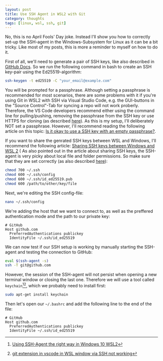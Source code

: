 ```yaml
---
layout: post
title: Use SSH Agent in WSL2 with Git
category: thoughts
tags: [linux, wsl, ssh, git]
---
```


No, this is no April Fools' Day joke. Instead I'll show you how to correctly set-up the SSH-agent in the Windows-Subsystem for Linux as it can be a bit tricky. Like most of my posts, this is more a reminder to myself on how to do it.

First of all, we'll need to generate a pair of SSH keys, like also described in [GitHub Docs](https://docs.github.com/en/authentication/connecting-to-github-with-ssh/generating-a-new-ssh-key-and-adding-it-to-the-ssh-agent#about-ssh-key-generation). So we run the following command in bash to create an SSH key-pair using the Ed25519-algorithm:

```bash
ssh-keygen -t ed25519 -C "your_email@example.com"
```

You will be prompted for a passphrase. Although setting a passphrase is recommended for most scenarios, there are some problems with it if you're using Git in WSL2 with SSH via Visual Studio Code, e.g. the GUI-buttons in the "Source Control"-Tab for syncing a repo will not work proberly. Therefore, the VS Code developers recommend either using the command line for pulling/pushing, removing the passphrase from the SSH key or use HTTPS for cloning (as described [here](https://code.visualstudio.com/docs/remote/troubleshooting#_resolving-hangs-when-doing-a-git-push-or-sync-from-wsl)).
As this is my setup, I'll deliberately NOT set a passphrase. However, I'll recommend reading the following article on this topic: [Is it okay to use a SSH key with an empty passphrase?](https://serverfault.com/questions/142959/is-it-okay-to-use-a-ssh-key-with-an-empty-passphrase/142963#142963).

If you want to share the genrated SSH keys between WSL and Windows, I'll recommend the following article: [Sharing SSH keys between Windows and WSL 2](https://devblogs.microsoft.com/commandline/sharing-ssh-keys-between-windows-and-wsl-2/)
(
As also pointed out in the article about sharing SSH keys, the SSH-agent is very picky about local file and folder permissions. So make sure that they are set correctly (as also described [here](https://code.visualstudio.com/docs/remote/troubleshooting#_local-ssh-file-and-folder-permissions)):

```bash
chmod 700 ~/.ssh
chmod 600 ~/.ssh/config
chmod 600 ~/.ssh/id_ed25519.pub
chmod 600 /path/to/other/key/file
```

Next, we're editing the SSH config-file:

```bash
nano ~/.ssh/config
```

We're adding the host that we want to connect to, as well as the preffered authentication mode and the path to our private key:

```text
# GitHub
Host github.com
  PreferredAuthentications publickey
  IdentityFile ~/.ssh/id_ed25519
```

We can now test if our SSH setup is working by manually starting the SSH-agent and testing the connection to GitHub:

```bash
eval $(ssh-agent -s)
ssh -T git@github.com
```

However, the session of the SSH-agent will not persist when opening a new terminal window or closing the last one. Therefore we will use a tool called `keychain`[^1][^2], which we probably need to install first:

```bash
sudo apt-get install keychain
```

Then let's open our `~/.bashrc` and add the following line to the end of the file:

```text
# GitHub
Host github.com
  PreferredAuthentications publickey
  IdentityFile ~/.ssh/id_ed25519
```

[^1]: [Using SSH-Agent the right way in Windows 10 WSL2](https://esc.sh/blog/ssh-agent-windows10-wsl2/)
[^2]: [git extension in vscode in WSL window via SSH not working](https://stackoverflow.com/questions/69584056/git-extension-in-vscode-in-wsl-window-via-ssh-not-working)

